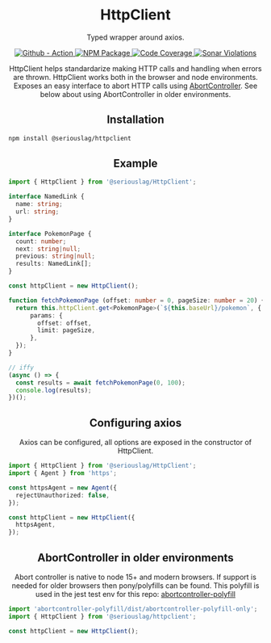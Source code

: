 <h1 align="center">
  HttpClient
</h1>

<p align="center">
  Typed wrapper around axios.
</p>

<p align="center">
  <a href="https://github.com/seriouslag/HttpClient/actions">
    <img alt="Github - Action" src="https://github.com/seriouslag/httpclient/actions/workflows/main.yml/badge.svg">
  </a>
  <a href="https://www.npmjs.com/package/@seriouslag/httpclient">
    <img alt="NPM Package" src="https://img.shields.io/npm/v/@seriouslag/httpclient">
  </a>
  <a href="https://dev.azure.com/landongavin/nullspace/_build?definitionId=3">
    <img alt="Code Coverage" src="https://img.shields.io/azure-devops/coverage/landongavin/nullspace/3/main?label=Coverage">
  </a>
  <a href="https://sonarcloud.io/project/issues?id=seriouslag_HttpClient">
    <img alt="Sonar Violations" src="https://img.shields.io/sonar/violations/seriouslag_HttpClient/main?format=long&server=https%3A%2F%2Fsonarcloud.io">
  </a>
</p>

<p align="center">
  HttpClient helps standardarize making HTTP calls and handling when errors are thrown. HttpClient works both in the browser and node environments. Exposes an easy interface to abort HTTP calls using <a href="https://developer.mozilla.org/en-US/docs/Web/API/AbortController">AbortController</a>. See below about using AbortController in older environments.
</p>

<h2 align="center">Installation</h2>

```bash
npm install @seriouslag/httpclient
```

<h2 align="center">Example</h2>

```typescript
import { HttpClient } from '@seriouslag/HttpClient';

interface NamedLink {
  name: string;
  url: string;
}

interface PokemonPage {
  count: number;
  next: string|null;
  previous: string|null;
  results: NamedLink[];
}

const httpClient = new HttpClient();

function fetchPokemonPage (offset: number = 0, pageSize: number = 20) {
  return this.httpClient.get<PokemonPage>(`${this.baseUrl}/pokemon`, {
      params: {
        offset: offset,
        limit: pageSize,
      },
  });
}

// iffy
(async () => {
  const results = await fetchPokemonPage(0, 100);
  console.log(results);
})();
```

<h2 align="center">Configuring axios</h2>
<p align="center">
  Axios can be configured, all options are exposed in the constructor of HttpClient.
</p>

```typescript
import { HttpClient } from '@seriouslag/HttpClient';
import { Agent } from 'https';

const httpsAgent = new Agent({
  rejectUnauthorized: false,
});

const httpClient = new HttpClient({
  httpsAgent,
});
```

<h2 align="center">AbortController in older environments</h2>
<p align="center">
  Abort controller is native to node 15+ and modern browsers. If support is needed for older browsers then pony/polyfills can be found. This polyfill is used in the jest test env for this repo: <a href="https://www.npmjs.com/package/abortcontroller-polyfill">abortcontroller-polyfill</a>

  ```typescript
  import 'abortcontroller-polyfill/dist/abortcontroller-polyfill-only';
  import { HttpClient } from '@seriouslag/httpclient';

  const httpClient = new HttpClient();
  ```
</p>

